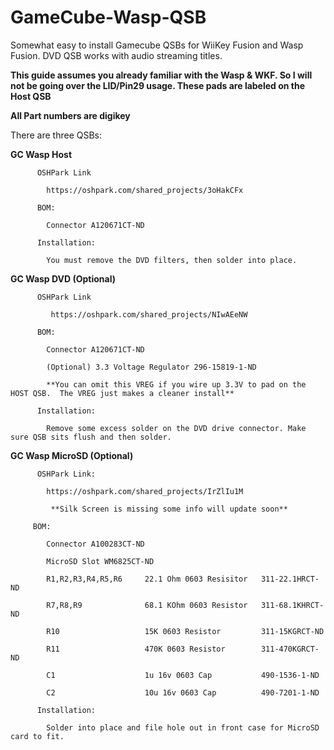 # GameCube-Wasp-QSB
Somewhat easy to install Gamecube QSBs for WiiKey Fusion and Wasp Fusion.  DVD QSB works with audio streaming titles.

**This guide assumes you already familiar with the Wasp & WKF.  So I will not be going over the LID/Pin29 usage.  These pads are labeled on the Host QSB**

**All Part numbers are digikey**


There are three QSBs:

**GC Wasp Host**

          OSHPark Link

            https://oshpark.com/shared_projects/3oHakCFx

          BOM:

            Connector A120671CT-ND

          Installation:

            You must remove the DVD filters, then solder into place.

**GC Wasp DVD (Optional)**
  
          OSHPark Link

             https://oshpark.com/shared_projects/NIwAEeNW

          BOM:

            Connector A120671CT-ND

            (Optional) 3.3 Voltage Regulator 296-15819-1-ND

            **You can omit this VREG if you wire up 3.3V to pad on the HOST QSB.  The VREG just makes a cleaner install**

          Installation:

            Remove some excess solder on the DVD drive connector. Make sure QSB sits flush and then solder.
    
**GC Wasp MicroSD (Optional)**

          OSHPark Link: 

            https://oshpark.com/shared_projects/IrZlIu1M

             **Silk Screen is missing some info will update soon**

         BOM:

            Connector A100283CT-ND 

            MicroSD Slot WM6825CT-ND

            R1,R2,R3,R4,R5,R6     22.1 Ohm 0603 Resisitor   311-22.1HRCT-ND

            R7,R8,R9              68.1 KOhm 0603 Resistor   311-68.1KHRCT-ND

            R10                   15K 0603 Resistor         311-15KGRCT-ND

            R11                   470K 0603 Resistor        311-470KGRCT-ND

            C1                    1u 16v 0603 Cap           490-1536-1-ND     

            C2                    10u 16v 0603 Cap          490-7201-1-ND

          Installation:

            Solder into place and file hole out in front case for MicroSD card to fit.
 
 



